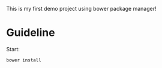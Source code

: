 This is my first demo project using bower package manager!

# Guideline

Start:

```shell
bower install
```
